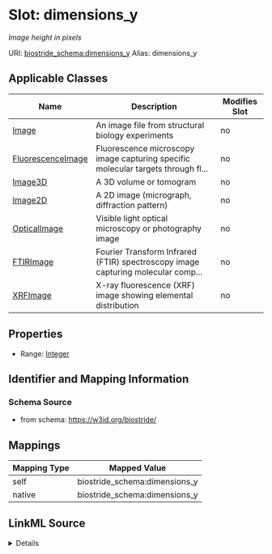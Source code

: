 

# Slot: dimensions_y 


_Image height in pixels_





URI: [biostride_schema:dimensions_y](https://w3id.org/biostride/schema/dimensions_y)
Alias: dimensions_y

<!-- no inheritance hierarchy -->





## Applicable Classes

| Name | Description | Modifies Slot |
| --- | --- | --- |
| [Image](Image.md) | An image file from structural biology experiments |  no  |
| [FluorescenceImage](FluorescenceImage.md) | Fluorescence microscopy image capturing specific molecular targets through fl... |  no  |
| [Image3D](Image3D.md) | A 3D volume or tomogram |  no  |
| [Image2D](Image2D.md) | A 2D image (micrograph, diffraction pattern) |  no  |
| [OpticalImage](OpticalImage.md) | Visible light optical microscopy or photography image |  no  |
| [FTIRImage](FTIRImage.md) | Fourier Transform Infrared (FTIR) spectroscopy image capturing molecular comp... |  no  |
| [XRFImage](XRFImage.md) | X-ray fluorescence (XRF) image showing elemental distribution |  no  |






## Properties

* Range: [Integer](Integer.md)




## Identifier and Mapping Information






### Schema Source


* from schema: https://w3id.org/biostride/




## Mappings

| Mapping Type | Mapped Value |
| ---  | ---  |
| self | biostride_schema:dimensions_y |
| native | biostride_schema:dimensions_y |




## LinkML Source

<details>
```yaml
name: dimensions_y
description: Image height in pixels
from_schema: https://w3id.org/biostride/
rank: 1000
alias: dimensions_y
owner: Image
domain_of:
- Image
range: integer

```
</details>